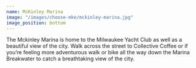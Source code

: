 ```yaml
---
name: McKinley Marina
image: "/images/choose-mke/mckinley-marina.jpg"
image_position: bottom
---
```

The Mckinley Marina is home to the Milwaukee Yacht Club as well as a beautiful view of the city. Walk across the street to Collective Coffee or if you’re feeling more adventurous walk or bike all the way down the Marina Breakwater to catch a breathtaking view of the city.
